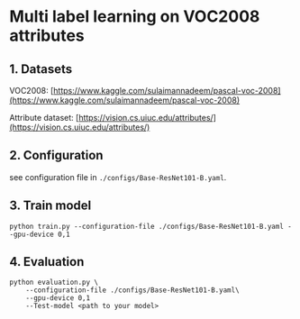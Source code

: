 # Multi label learning on VOC2008 attributes

## 1. Datasets

VOC2008: [https://www.kaggle.com/sulaimannadeem/pascal-voc-2008](https://www.kaggle.com/sulaimannadeem/pascal-voc-2008)

Attribute dataset: [https://vision.cs.uiuc.edu/attributes/](https://vision.cs.uiuc.edu/attributes/)

## 2. Configuration

see configuration file in `./configs/Base-ResNet101-B.yaml`.

## 3. Train model

```shell
python train.py --configuration-file ./configs/Base-ResNet101-B.yaml --gpu-device 0,1
```

## 4. Evaluation

```shell
python evaluation.py \
    --configuration-file ./configs/Base-ResNet101-B.yaml\
    --gpu-device 0,1
    --Test-model <path to your model>
```